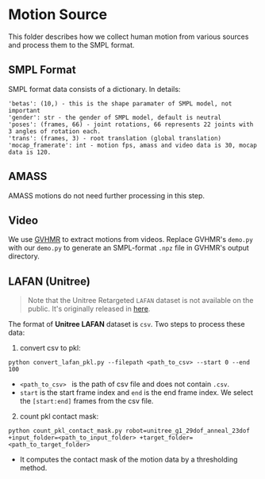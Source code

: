 # Motion Source

This folder describes how we collect human motion from various sources and process them to the SMPL format.

## SMPL Format

SMPL format data consists of a dictionary. In details:
```
'betas': (10,) - this is the shape paramater of SMPL model, not important
'gender': str - the gender of SMPL model, default is neutral
'poses': (frames, 66) - joint rotations, 66 represents 22 joints with 3 angles of rotation each.
'trans': (frames, 3) - root translation (global translation)
'mocap_framerate': int - motion fps, amass and video data is 30, mocap data is 120.
```


## AMASS

AMASS motions do not need further processing in this step.

## Video

We use [GVHMR](https://github.com/zju3dv/GVHMR) to extract motions from videos. Replace GVHMR's `demo.py` with our `demo.py` to generate an SMPL-format `.npz` file in GVHMR's output directory.

## LAFAN (Unitree)

> Note that the Unitree Retargeted `LAFAN` dataset is not available on the public. It's originally released in [here](https://huggingface.co/datasets/unitreerobotics/LAFAN1_Retargeting_Dataset).

The format of **Unitree LAFAN** dataset is `csv`. Two steps to process these data:

1. convert csv to pkl:
```
python convert_lafan_pkl.py --filepath <path_to_csv> --start 0 --end 100
```
- `<path_to_csv> ` is the path of csv file and does not contain `.csv`.
- `start` is the start frame index and `end` is the end frame index. We select the `[start:end]` frames from the csv file.

2. count pkl contact mask:
 
```
python count_pkl_contact_mask.py robot=unitree_g1_29dof_anneal_23dof +input_folder=<path_to_input_folder> +target_folder=<path_to_target_folder>
```
- It computes the contact mask of the motion data by a thresholding method.